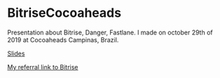 # BitriseCocoaheads
Presentation about Bitrise, Danger, Fastlane. I made on october 29th of 2019 at Cocoaheads Campinas, Brazil. 

[Slides](https://barrault01.github.io/BitriseCocoaheads/keynote)

[My referral link to Bitrise](https://app.bitrise.io/referral/dfeebf9e02833072)
